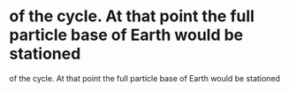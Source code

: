 # of the cycle. At that point the full particle base of Earth would be stationed

of the cycle. At that point the full particle base of Earth would be stationed